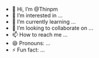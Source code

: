 - 👋 Hi, I’m @Thinpm
- 👀 I’m interested in ...
- 🌱 I’m currently learning ...
- 💞️ I’m looking to collaborate on ...
- 📫 How to reach me ...
- 😄 Pronouns: ...
- ⚡ Fun fact: ...

<!---
Thinpm/Thinpm is a ✨ special ✨ repository because its `README.md` (this file) appears on your GitHub profile.
You can click the Preview link to take a look at your changes.
--->
